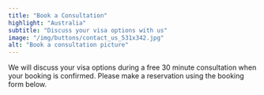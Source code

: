 ```yaml
---
title: "Book a Consultation"
highlight: "Australia"
subtitle: "Discuss your visa options with us"
image: "/img/buttons/contact_us_531x342.jpg"
alt: "Book a consultation picture"
---
```


We will discuss your visa options during a free 30 minute consultation when your booking is confirmed. Please make a reservation using the booking form below.